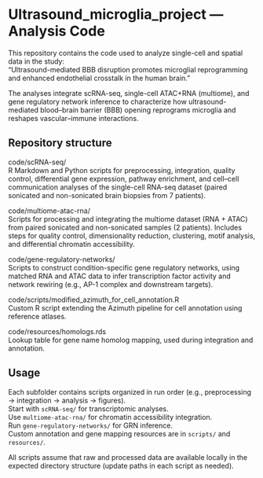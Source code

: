 # Ultrasound_microglia_project — Analysis Code

This repository contains the code used to analyze single-cell and spatial data in the study:  
“Ultrasound-mediated BBB disruption promotes microglial reprogramming and enhanced endothelial crosstalk in the human brain.”

The analyses integrate scRNA-seq, single-cell ATAC+RNA (multiome), and gene regulatory network inference to characterize how ultrasound-mediated blood–brain barrier (BBB) opening reprograms microglia and reshapes vascular–immune interactions.

## Repository structure
code/scRNA-seq/  
R Markdown and Python scripts for preprocessing, integration, quality control, differential gene expression, pathway enrichment, and cell–cell communication analyses of the single-cell RNA-seq dataset (paired sonicated and non-sonicated brain biopsies from 7 patients).

code/multiome-atac-rna/  
Scripts for processing and integrating the multiome dataset (RNA + ATAC) from paired sonicated and non-sonicated samples (2 patients). Includes steps for quality control, dimensionality reduction, clustering, motif analysis, and differential chromatin accessibility.

code/gene-regulatory-networks/  
Scripts to construct condition-specific gene regulatory networks, using matched RNA and ATAC data to infer transcription factor activity and network rewiring (e.g., AP-1 complex and downstream targets).

code/scripts/modified_azimuth_for_cell_annotation.R  
Custom R script extending the Azimuth pipeline for cell annotation using reference atlases.

code/resources/homologs.rds  
Lookup table for gene name homolog mapping, used during integration and annotation.

## Usage
Each subfolder contains scripts organized in run order (e.g., preprocessing → integration → analysis → figures).  
Start with `scRNA-seq/` for transcriptomic analyses.  
Use `multiome-atac-rna/` for chromatin accessibility integration.  
Run `gene-regulatory-networks/` for GRN inference.  
Custom annotation and gene mapping resources are in `scripts/` and `resources/`.

All scripts assume that raw and processed data are available locally in the expected directory structure (update paths in each script as needed).
